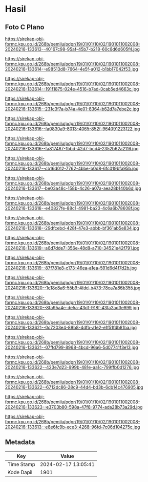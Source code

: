 # Hasil

## Foto C Plano

https://sirekap-obj-formc.kpu.go.id/268b/pemilu/pdpr/19/01/01/10/02/1901011002008-20240216-133613--40167c98-95af-45b7-b218-60c6d6d605f4.jpg

https://sirekap-obj-formc.kpu.go.id/268b/pemilu/pdpr/19/01/01/10/02/1901011002008-20240216-133614--e98513d8-7664-4e5f-a012-b1bb17042f53.jpg

https://sirekap-obj-formc.kpu.go.id/268b/pemilu/pdpr/19/01/01/10/02/1901011002008-20240216-133614--191f1875-024e-4516-b7ad-0cab5ed4663c.jpg

https://sirekap-obj-formc.kpu.go.id/268b/pemilu/pdpr/19/01/01/10/02/1901011002008-20240216-133615--231c3f7a-b74a-4e01-8364-b62d7a7ebe2c.jpg

https://sirekap-obj-formc.kpu.go.id/268b/pemilu/pdpr/19/01/01/10/02/1901011002008-20240216-133616--fa0830a9-8013-4065-852f-964091223122.jpg

https://sirekap-obj-formc.kpu.go.id/268b/pemilu/pdpr/19/01/01/10/02/1901011002008-20240216-133616--fa817487-1bbd-42d7-bcd4-2352b62a2116.jpg

https://sirekap-obj-formc.kpu.go.id/268b/pemilu/pdpr/19/01/01/10/02/1901011002008-20240216-133617--cb16d012-7762-4bbe-b0d8-6fc019bfa95b.jpg

https://sirekap-obj-formc.kpu.go.id/268b/pemilu/pdpr/19/01/01/10/02/1901011002008-20240216-133617--be03a48c-158b-4c26-a07a-aea28b140b6d.jpg

https://sirekap-obj-formc.kpu.go.id/268b/pemilu/pdpr/19/01/01/10/02/1901011002008-20240216-133618--e40827fe-88c1-4981-ba23-4c6a6b78608f.jpg

https://sirekap-obj-formc.kpu.go.id/268b/pemilu/pdpr/19/01/01/10/02/1901011002008-20240216-133618--29dfcebd-428f-47e3-abbb-bf361ab5e834.jpg

https://sirekap-obj-formc.kpu.go.id/268b/pemilu/pdpr/19/01/01/10/02/1901011002008-20240216-133619--a6d7dde7-356e-48d8-a710-34521e42f791.jpg

https://sirekap-obj-formc.kpu.go.id/268b/pemilu/pdpr/19/01/01/10/02/1901011002008-20240216-133619--87f781e8-c173-46ea-a1ea-591d6d4f7d2b.jpg

https://sirekap-obj-formc.kpu.go.id/268b/pemilu/pdpr/19/01/01/10/02/1901011002008-20240216-133620--1e18e8a6-55b9-4fdd-b473-78ca7a86b355.jpg

https://sirekap-obj-formc.kpu.go.id/268b/pemilu/pdpr/19/01/01/10/02/1901011002008-20240216-133620--8fa95a4e-de5a-43df-918f-43fa2ad3e999.jpg

https://sirekap-obj-formc.kpu.go.id/268b/pemilu/pdpr/19/01/01/10/02/1901011002008-20240216-133621--0c7203e4-88b8-4dfb-a1e2-e1f51f4b81ba.jpg

https://sirekap-obj-formc.kpu.go.id/268b/pemilu/pdpr/19/01/01/10/02/1901011002008-20240216-133621--07ffd799-8968-4bcd-96a6-5d07741f3e13.jpg

https://sirekap-obj-formc.kpu.go.id/268b/pemilu/pdpr/19/01/01/10/02/1901011002008-20240216-133622--423e7d23-699b-481e-aa1c-799ffb0d1276.jpg

https://sirekap-obj-formc.kpu.go.id/268b/pemilu/pdpr/19/01/01/10/02/1901011002008-20240216-133622--6712dc86-28c9-44d4-bd3b-6db14c476905.jpg

https://sirekap-obj-formc.kpu.go.id/268b/pemilu/pdpr/19/01/01/10/02/1901011002008-20240216-133623--e3703b80-598a-47f8-9774-ada28b73a29d.jpg

https://sirekap-obj-formc.kpu.go.id/268b/pemilu/pdpr/19/01/01/10/02/1901011002008-20240216-133613--e8e6fc9b-ece3-4268-96fd-7c06d104275c.jpg


## Metadata

| Key        | Value               |
| ---------- | ------------------- |
| Time Stamp | 2024-02-17 13:05:41 |
| Kode Dapil | 1901                |



